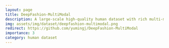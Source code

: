 ```yaml
---
layout: page
title: DeepFashion-MultiModal
description: A large-scale high-quality human dataset with rich multi-modal annotations
img: assets/img/dataset/deepfashion-multimodal.png
redirect: https://github.com/yumingj/DeepFashion-MultiModal
importance: 3
category: human dataset
---
```


